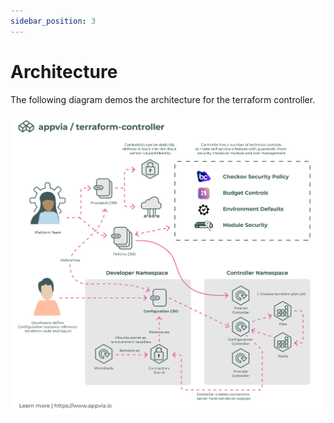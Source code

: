 ```yaml
---
sidebar_position: 3
---
```


# Architecture

The following diagram demos the architecture for the terraform controller.

![Architecture](/img/terranetes-controller-arch.jpg)



